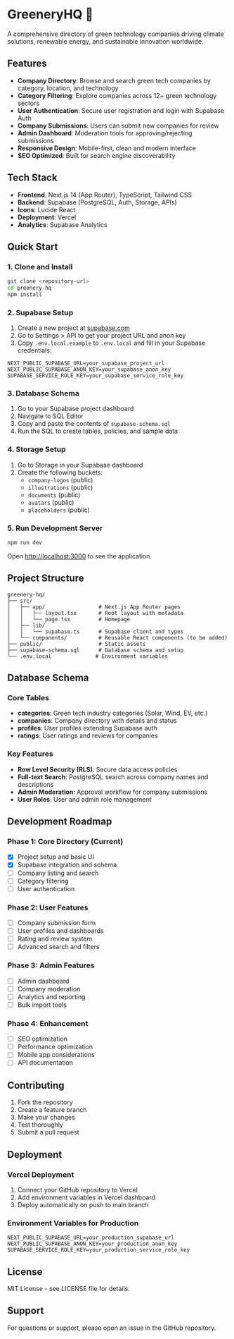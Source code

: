 # GreeneryHQ 🌱

A comprehensive directory of green technology companies driving climate solutions, renewable energy, and sustainable innovation worldwide.

## Features

- **Company Directory**: Browse and search green tech companies by category, location, and technology
- **Category Filtering**: Explore companies across 12+ green technology sectors
- **User Authentication**: Secure user registration and login with Supabase Auth
- **Company Submissions**: Users can submit new companies for review
- **Admin Dashboard**: Moderation tools for approving/rejecting submissions
- **Responsive Design**: Mobile-first, clean and modern interface
- **SEO Optimized**: Built for search engine discoverability

## Tech Stack

- **Frontend**: Next.js 14 (App Router), TypeScript, Tailwind CSS
- **Backend**: Supabase (PostgreSQL, Auth, Storage, APIs)
- **Icons**: Lucide React
- **Deployment**: Vercel
- **Analytics**: Supabase Analytics

## Quick Start

### 1. Clone and Install

```bash
git clone <repository-url>
cd greenery-hq
npm install
```

### 2. Supabase Setup

1. Create a new project at [supabase.com](https://supabase.com)
2. Go to Settings > API to get your project URL and anon key
3. Copy `.env.local.example` to `.env.local` and fill in your Supabase credentials:

```env
NEXT_PUBLIC_SUPABASE_URL=your_supabase_project_url
NEXT_PUBLIC_SUPABASE_ANON_KEY=your_supabase_anon_key
SUPABASE_SERVICE_ROLE_KEY=your_supabase_service_role_key
```

### 3. Database Schema

1. Go to your Supabase project dashboard
2. Navigate to SQL Editor
3. Copy and paste the contents of `supabase-schema.sql`
4. Run the SQL to create tables, policies, and sample data

### 4. Storage Setup

1. Go to Storage in your Supabase dashboard
2. Create the following buckets:
   - `company-logos` (public)
   - `illustrations` (public)
   - `documents` (public)
   - `avatars` (public)
   - `placeholders` (public)

### 5. Run Development Server

```bash
npm run dev
```

Open [http://localhost:3000](http://localhost:3000) to see the application.

## Project Structure

```
greenery-hq/
├── src/
│   ├── app/                 # Next.js App Router pages
│   │   ├── layout.tsx       # Root layout with metadata
│   │   └── page.tsx         # Homepage
│   ├── lib/
│   │   └── supabase.ts      # Supabase client and types
│   └── components/          # Reusable React components (to be added)
├── public/                  # Static assets
├── supabase-schema.sql      # Database schema and setup
└── .env.local              # Environment variables
```

## Database Schema

### Core Tables

- **categories**: Green tech industry categories (Solar, Wind, EV, etc.)
- **companies**: Company directory with details and status
- **profiles**: User profiles extending Supabase auth
- **ratings**: User ratings and reviews for companies

### Key Features

- **Row Level Security (RLS)**: Secure data access policies
- **Full-text Search**: PostgreSQL search across company names and descriptions
- **Admin Moderation**: Approval workflow for company submissions
- **User Roles**: User and admin role management

## Development Roadmap

### Phase 1: Core Directory (Current)
- [x] Project setup and basic UI
- [x] Supabase integration and schema
- [ ] Company listing and search
- [ ] Category filtering
- [ ] User authentication

### Phase 2: User Features
- [ ] Company submission form
- [ ] User profiles and dashboards
- [ ] Rating and review system
- [ ] Advanced search and filters

### Phase 3: Admin Features
- [ ] Admin dashboard
- [ ] Company moderation
- [ ] Analytics and reporting
- [ ] Bulk import tools

### Phase 4: Enhancement
- [ ] SEO optimization
- [ ] Performance optimization
- [ ] Mobile app considerations
- [ ] API documentation

## Contributing

1. Fork the repository
2. Create a feature branch
3. Make your changes
4. Test thoroughly
5. Submit a pull request

## Deployment

### Vercel Deployment

1. Connect your GitHub repository to Vercel
2. Add environment variables in Vercel dashboard
3. Deploy automatically on push to main branch

### Environment Variables for Production

```env
NEXT_PUBLIC_SUPABASE_URL=your_production_supabase_url
NEXT_PUBLIC_SUPABASE_ANON_KEY=your_production_anon_key
SUPABASE_SERVICE_ROLE_KEY=your_production_service_role_key
```

## License

MIT License - see LICENSE file for details.

## Support

For questions or support, please open an issue in the GitHub repository.
